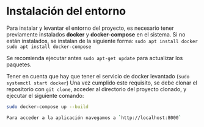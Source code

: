 # Instalación del entorno

Para instalar y levantar el entorno del proyecto, es necesario tener previamente instalados **docker** y **docker-compose** en el sistema. 
Si no están instalados, se instalan de la siguiente forma:
`sudo apt install docker`
`sudo apt install docker-compose`

Se recomienda ejecutar antes `sudo apt-get update` para actualizar los paquetes.

Tener en cuenta que hay que tener el servicio de docker levantado (`sudo systemctl start docker`) Una vez cumplido este requisito, se debe clonar el repositorio con `git clone`, acceder al directorio del proyecto clonado, y ejecutar el siguiente comando:

```bash
sudo docker-compose up --build

Para acceder a la aplicación navegamos a `http://localhost:8000`


